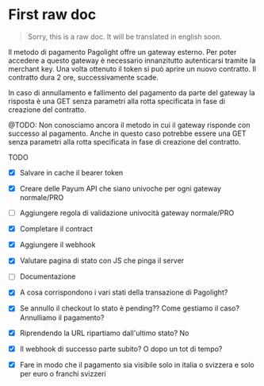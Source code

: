 # First raw doc

> Sorry, this is a raw doc. It will be translated in english soon.

Il metodo di pagamento Pagolight offre un gateway esterno. Per poter accedere a questo gateway è necessario innanzitutto autenticarsi
tramite la merchant key. Una volta ottenuto il token si può aprire un nuovo contratto. Il contratto dura 2 ore, successivamente scade.

In caso di annullamento e fallimento del pagamento da parte del gateway la risposta è una GET senza parametri alla rotta specificata in
fase di creazione del contratto.

@TODO: Non conosciamo ancora il metodo in cui il gateway risponde con successo al pagamento. Anche in questo caso
potrebbe essere una GET senza parametri alla rotta specificata in fase di creazione del contratto.


TODO
- [x] Salvare in cache il bearer token
- [x] Creare delle Payum API che siano univoche per ogni gateway normale/PRO
- [ ] Aggiungere regola di validazione univocità gateway normale/PRO
- [x] Completare il contract
- [x] Aggiungere il webhook
- [x] Valutare pagina di stato con JS che pinga il server
- [ ] Documentazione
- [x] A cosa corrispondono i vari stati della transazione di Pagolight?
- [x] Se annullo il checkout lo stato è pending?? Come gestiamo il caso? Annulliamo il pagamento?
- [x] Riprendendo la URL ripartiamo dall'ultimo stato? No
- [x] Il webhook di successo parte subito? O dopo un tot di tempo?
- [x] Fare in modo che il pagamento sia visibile solo in italia o svizzera e solo per euro o franchi svizzeri

